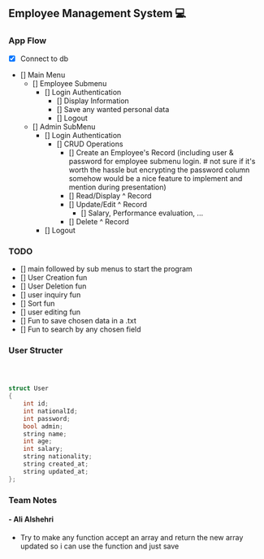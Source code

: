 ## Employee Management System 💻

### App Flow

- [x] Connect to db
- [] Main Menu
  - [] Employee Submenu
    - [] Login Authentication
      - [] Display Information
      - [] Save any wanted personal data
      - [] Logout
  - [] Admin SubMenu
    - [] Login Authentication
      - [] CRUD Operations
        - [] Create an Employee's Record (including user & password for employee submenu login. # not sure if it's worth the hassle but encrypting the password column somehow would be a nice feature to implement and mention during presentation)
        - [] Read/Display ^ Record
        - [] Update/Edit ^ Record
          - [] Salary, Performance evaluation, ...
        - [] Delete ^ Record
     - [] Logout

### TODO
- [] main followed by sub menus to start the program
- [] User Creation fun
- [] User Deletion fun
- [] user inquiry fun
- [] Sort fun
- [] user editing fun
- [] Fun to save chosen data in a .txt
- [] Fun to search by any chosen field

### User Structer
```c++



struct User
{
    int id;
    int nationalId;
    int password;
    bool admin;
    string name;
    int age;
    int salary;
    string nationality;
    string created_at;
    string updated_at;
};
```

### Team Notes
#### - Ali Alshehri
- Try to make any function accept an array and return the new array updated so i can use the function and just save
